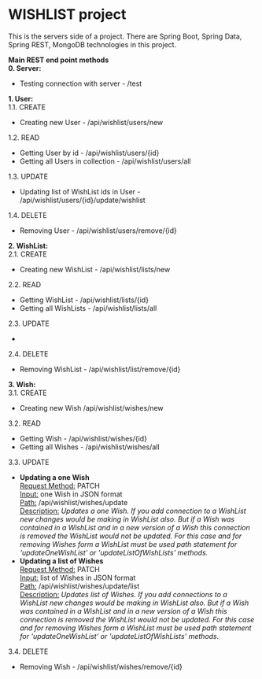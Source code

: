 # WISHLIST project
This is the servers side of a project. 
There are Spring Boot, Spring Data, Spring REST, MongoDB technologies in this project.

**Main REST end point methods**<br/>
**0. Server:**<br/>
        <ul>
          <li>Testing connection with server - /test</li>
        </ul>
**1. User:**<br/>
    1.1. CREATE<br/>
        <ul>
          <li>Creating new User - /api/wishlist/users/new</li>
        </ul>
    1.2. READ<br/>
        <ul>
           <li>Getting User by id - /api/wishlist/users/{id}</li>
           <li>Getting all Users in collection - /api/wishlist/users/all</li>
        </ul>
    1.3. UPDATE<br/>
        <ul>
           <li>Updating list of WishList ids in User - /api/wishlist/users/{id}/update/wishlist</li>
        </ul>
    1.4. DELETE<br/>
        <ul>
           <li>Removing User - /api/wishlist/users/remove/{id}</li>
        </ul>
    
**2. WishList:**<br/>
    2.1. CREATE<br/>
        <ul>
           <li>Creating new WishList - /api/wishlist/lists/new</li>
        </ul>
    2.2. READ<br/>
        <ul>
           <li>Getting WishList - /api/wishlist/lists/{id}</li>
           <li>Getting all WishLists - /api/wishlist/lists/all</li>
        </ul>
    2.3. UPDATE<br/>
        <ul>
           <li></li>
        </ul>
    2.4. DELETE<br/>
        <ul>
           <li>Removing WishList - /api/wishlist/list/remove/{id}</li>
        </ul>
    
**3. Wish:**<br/>
    3.1. CREATE<br/>
        <ul>
           <li>Creating new Wish /api/wishlist/wishes/new</li>
        </ul>
    3.2. READ<br/>
        <ul>
           <li>Getting Wish - /api/wishlist/wishes/{id}</li>
           <li>Getting all Wishes - /api/wishlist/wishes/all</li>
        </ul>
    3.3. UPDATE<br/>
        <ul>
           <li>
               <b>Updating a one Wish</b><br/>
               <u>Request Method:</u> PATCH<br/>
               <u>Input:</u> one Wish in JSON format<br/>
               <u>Path:</u> /api/wishlist/wishes/update<br/>
               <u>Description:</u>
               <i>Updates a one Wish. If you add connection to a WishList new changes would be making in WishList also.
               But if a Wish was contained in a WishList and in a new version of a Wish this connection is removed
               the WishList would not be updated.
               For this case and for removing Wishes form a WishList must be used path statement for 'updateOneWishList' 
               or 'updateListOfWishLists' methods.</i>
           </li>
           <li>
               <b>Updating a list of Wishes</b><br/>
               <u>Request Method:</u> PATCH<br/>
               <u>Input:</u> list of Wishes in JSON format<br/>
               <u>Path:</u> /api/wishlist/wishes/update/list<br/>
               <u>Description:</u>
               <i>Updates list of Wishes. If you add connections to a WishList new changes would be making in WishList also.
               But if a Wish was contained in a WishList and in a new version of a Wish this connection is removed
               the WishList would not be updated.
               For this case and for removing Wishes form a WishList must be used path statement for 'updateOneWishList' 
               or 'updateListOfWishLists' methods.</i>
           </li>
        </ul>
    3.4. DELETE<br/>
        <ul>
           <li>Removing Wish - /api/wishlist/wishes/remove/{id}</li>
        </ul>
